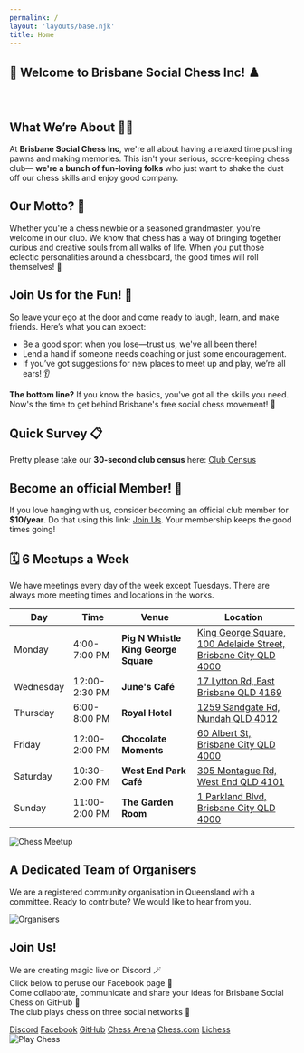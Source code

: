 ```yaml
---
permalink: /
layout: 'layouts/base.njk'
title: Home
---
```


<section class="section">
  <h1><span aria-hidden="true">🎉</span> Welcome to Brisbane Social Chess Inc! <span aria-hidden="true">♟️</span></h1>
  <br />
  <h2>What We’re About <span aria-hidden="true">🧑‍🎨</span></h2>
  <p>
    At <strong>Brisbane Social Chess Inc</strong>, we're all about having a relaxed time pushing pawns and making memories. This
    isn't your serious, score-keeping chess club— <strong>we're a bunch of fun-loving folks</strong> who just want to shake the dust
    off our chess skills and enjoy good company.
  </p>
  <h2>Our Motto? <span aria-hidden="true">🎯</span></h2>
  <p>
    Whether you're a chess newbie or a seasoned grandmaster, you're welcome in our club. We know that chess has a way of bringing
    together curious and creative souls from all walks of life. When you put those eclectic personalities around a chessboard, the
    good times will roll themselves! <span aria-hidden="true">🎊</span>
  </p>
  <h2>Join Us for the Fun! <span aria-hidden="true">🤝</span></h2>
  <p>So leave your ego at the door and come ready to laugh, learn, and make friends. Here’s what you can expect:</p>
  <ul>
    <li>Be a good sport when you lose—trust us, we've all been there!</li>
    <li>Lend a hand if someone needs coaching or just some encouragement.</li>
    <li>If you’ve got suggestions for new places to meet up and play, we’re all ears! <span aria-hidden="true">👂</span></li>
  </ul>
  <p>
    <strong>The bottom line?</strong> If you know the basics, you've got all the skills you need. Now's the time to get behind
    Brisbane's free social chess movement! <span aria-hidden="true">🙌</span>
  </p>
  <h2>Quick Survey <span aria-hidden="true">📋</span></h2>
  <p>Pretty please take our <strong>30-second club census</strong> here: <a href="https://goo.gl/VQGmes">Club Census</a></p>
  <h2>Become an official Member! <span aria-hidden="true">🎈</span></h2>
  <p>
    If you love hanging with us, consider becoming an official club member for <strong>$10/year</strong>. Do that using this link:
    <a href="https://app.joinit.com/o/brisbane-social-chess">Join Us</a>. Your membership keeps the good times going!
  </p>
</section>
<section class="section">
  <h2><span aria-hidden="true">🗓️</span> 6 Meetups a Week</h2>
  <p>We have meetings every day of the week except Tuesdays. There are always more meeting times and locations in the works.</p>
  <table class="custom-table">
    <thead>
      <tr>
        <th scope="col">Day</th>
        <th scope="col">Time</th>
        <th scope="col">Venue</th>
        <th scope="col">Location</th>
      </tr>
    </thead>
    <tbody>
      <tr>
        <td>Monday</td>
        <td>4:00-7:00 PM</td>
        <td>
          <strong>Pig N Whistle King George Square</strong>
        </td>
        <td>
          <a
            href="https://www.google.com/maps/search/?api=1&query=Pig+N+Whistle+King+George+Square%2C+100+Adelaide+Street%2C+Brisbane+City+QLD+4000"
            target="_blank"
            rel="noopener noreferrer"
            >King George Square, 100 Adelaide Street, Brisbane City QLD 4000</a
          >
        </td>
      </tr>
      <tr>
        <td>Wednesday</td>
        <td>12:00-2:30 PM</td>
        <td>
          <strong>June's Café</strong>
        </td>
        <td>
          <a
            href="https://www.google.com/maps/search/?api=1&query=June%27s+Cafe%2C+17+Lytton+Rd%2C+East+Brisbane+QLD+4169"
            target="_blank"
            rel="noopener noreferrer"
            >17 Lytton Rd, East Brisbane QLD 4169</a
          >
        </td>
      </tr>
      <tr>
        <td>Thursday</td>
        <td>6:00-8:00 PM</td>
        <td>
          <strong>Royal Hotel</strong>
        </td>
        <td>
          <a
            href="https://www.google.com/maps/search/?api=1&query=Royal+Hotel%2C+1259+Sandgate+Rd%2C+Nundah+QLD+4012"
            target="_blank"
            rel="noopener noreferrer"
            >1259 Sandgate Rd, Nundah QLD 4012</a
          >
        </td>
      </tr>
      <tr>
        <td>Friday</td>
        <td>12:00-2:00 PM</td>
        <td>
          <strong>Chocolate Moments</strong>
        </td>
        <td>
          <a
            href="https://www.google.com/maps/search/?api=1&query=Chocolate+Moments%2C+60+Albert+St%2C+Brisbane+City+QLD+4000"
            target="_blank"
            rel="noopener noreferrer"
            >60 Albert St, Brisbane City QLD 4000</a
          >
        </td>
      </tr>
      <tr>
        <td>Saturday</td>
        <td>10:30-2:00 PM</td>
        <td>
          <strong>West End Park Café</strong>
        </td>
        <td>
          <a
            href="https://www.google.com/maps/search/?api=1&query=West+End+Park+Cafe%2C+305+Montague+Rd%2C+West+End+QLD+4101"
            target="_blank"
            rel="noopener noreferrer"
            >305 Montague Rd, West End QLD 4101</a
          >
        </td>
      </tr>
      <tr>
        <td>Sunday</td>
        <td>11:00-2:00 PM</td>
        <td>
          <strong>The Garden Room</strong>
        </td>
        <td>
          <a
            href="https://www.google.com/maps/search/?api=1&query=The+Garden+Room%2C+1+Parkland+Blvd%2C+Brisbane+City+QLD+4000"
            target="_blank"
            rel="noopener noreferrer"
            >1 Parkland Blvd, Brisbane City QLD 4000</a
          >
        </td>
      </tr>
    </tbody>
  </table>
  <img src="{{ '/assets/locations.jpg' | url }}" alt="Chess Meetup" />
</section>
<!-- Section 3 -->
<section class="section">
  <h2>A Dedicated Team of Organisers</h2>
  <p>
    We are a registered community organisation in Queensland with a committee. Ready to contribute? We would like to hear from you.
  </p>
  <img src="{{ '/assets/organisers.jpg' | url }}" alt="Organisers" />
</section>
<!-- Section 4 -->
<section class="section">
  <div class="bio">
    <h2>Join Us!</h2>
    <p>
      We are creating magic live on Discord <span aria-hidden="true">🪄</span> <br />
      Click below to peruse our Facebook page <span aria-hidden="true">📄</span> <br />
      Come collaborate, communicate and share your ideas for Brisbane Social Chess on GitHub <span aria-hidden="true">🚀</span>
      <br />
      The club plays chess on three social networks <span aria-hidden="true">💃</span>
    </p>
  </div>
  <div class="button-group">
    <a href="https://discord.com/invite/JWBKhQmzvD" class="button">Discord</a>
    <a href="https://www.facebook.com/BrisbaneSocialChess/" class="button">Facebook</a>
    <a href="https://github.com/brisbanesocialchess" class="button">GitHub</a>
    <a href="https://worldchess.com/community/bsc" class="button">Chess Arena</a>
    <a href="https://www.chess.com/club/brisbane-social-chess" class="button">Chess.com</a>
    <a href="https://lichess.org/team/brisbane-social-chess" class="button">Lichess</a>
  </div>
  <img src="{{ '/assets/background-smaller.jpg' | url }}" alt="Play Chess" />
</section>

<!-- # Welcome to My Eleventy Blog

## Posts

<ul>
{% for post in collections.posts %}
  <li>
    <a href="{{ post.url }}">{{ post.data.title }}</a> - {{ post.date | date("yyyy-MM-dd") }}
  </li>
{% endfor %}
</ul>

## Categories

<ul>
{% for category in collections.categories %}
  <li><a href="/categories/{{ category | slug }}/">{{ category }}</a></li>
{% endfor %}
</ul>

## Tags

<ul>
{% for tag in collections.tags %}
  <li><a href="/tags/{{ tag | slug }}/">{{ tag }}</a></li>
{% endfor %}
</ul> -->
